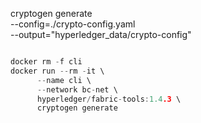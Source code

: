 cryptogen generate \
--config=./crypto-config.yaml \
--output="hyperledger_data/crypto-config"

```go

docker rm -f cli
docker run --rm -it \
      --name cli \
      --network bc-net \
      hyperledger/fabric-tools:1.4.3 \
      cryptogen generate 
```